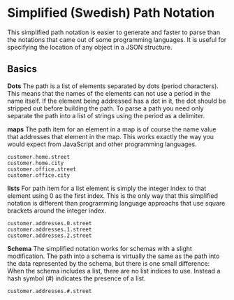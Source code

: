 # Simplified (Swedish) Path Notation

This simplified path notation is easier to generate and faster to parse than the notations that came out of some programming languages. It is useful for specifying the location of any object in a JSON structure.

## Basics

**Dots** The path is a list of elements separated by dots (period characters). This means that the names of the elements can not use a period in the name itself. If the element being addressed has a dot in it, the dot should be stripped out before building the path. To parse a path you need only separate the path into a list of strings using the period as a delimiter.

**maps** The path item for an element in a map is of course the name value that addresses that element in the map. This works exactly the way you would expect from JavaScript and other programming languages.

```
customer.home.street
customer.home.city
customer.office.street
customer.office.city
```

**lists** For path item for a list element is simply the integer index to that element using 0 as the first index. This is the only way that this simplified notation is different than programming language approachs that use square brackets around the integer index.

```
customer.addresses.0.street
customer.addresses.1.street
customer.addresses.2.street
```

**Schema** The simplified notation works for schemas with a slight modification. The path into a schema is virtually the same as the path into the data represented by the schema, but there is one small difference: When the schema includes a list, there are no list indices to use. Instead a hash symbol (#) indicates the presence of a list.

```
customer.addresses.#.street
```